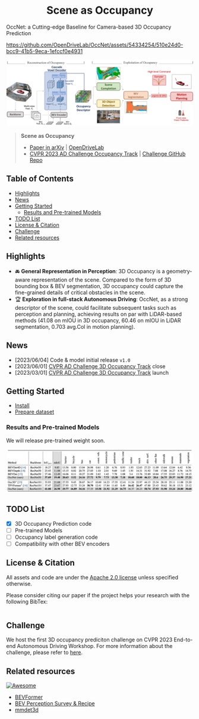 <div align="center">   

<!-- omit in toc -->
# Scene as Occupancy
</div>
OccNet: a Cutting-edge Baseline for Camera-based 3D Occupancy Prediction

https://github.com/OpenDriveLab/OccNet/assets/54334254/510e24d0-bcc9-41b5-9eca-1efccf0e4931


![teaser](assets/figs/pipeline.PNG)


> **Scene as Occupancy**
> - [Paper in arXiv]() | [OpenDriveLab](https://opendrivelab.com) 
> - [CVPR 2023 AD Challenge Occupancy Track](https://opendrivelab.com/AD23Challenge.html#Track3) | [Challenge GitHub Repo](https://github.com/CVPR2023-3D-Occupancy-Prediction/CVPR2023-3D-Occupancy-Prediction)


<!-- omit in toc -->
## Table of Contents
- [Highlights](#highlights)
- [News](#news)
- [Getting Started](#getting-started)
  - [Results and Pre-trained Models](#results-and-pre-trained-models)
- [TODO List](#todo-list)
- [License \& Citation](#license--citation)
- [Challenge](#challenge)
- [Related resources](#related-resources)

## Highlights
- :oncoming_automobile: **General Representation in Perception**: 3D Occupancy is a geometry-aware representation of the scene. Compared to the form of 3D bounding box & BEV segmentation,  3D occupancy could capture the fine-grained details of critical obstacles in the scene.
- :trophy: **Exploration in full-stack Autonomous Driving**: OccNet, as a strong descriptor of the scene, could facilitate subsequent tasks such as perception and planning, achieving results on par with LiDAR-based methods (41.08 on mIOU in 3D occupancy, 60.46 on mIOU in LiDAR segmentation, 0.703 avg.Col in motion planning).

## News
- [2023/06/04] Code & model initial release `v1.0`
- [2023/06/01] [CVPR AD Challenge 3D Occupancy Track](https://opendrivelab.com/AD23Challenge.html#Track3) close
- [2023/03/01] [CVPR AD Challenge 3D Occupancy Track](https://opendrivelab.com/AD23Challenge.html#Track3) launch

## Getting Started
- [Install](docs/install.md)
- [Prepare dataset](docs/prepare_dataset.md)

### Results and Pre-trained Models
We will release pre-trained weight soon.

![teaser](assets/figs/TABLE.png)


## TODO List
- [x] 3D Occupancy Prediction code
- [ ] Pre-trained Models
- [ ] Occupancy label generation code
- [ ] Compatibility with other BEV encoders

## License & Citation
All assets and code are under the [Apache 2.0 license](./LICENSE) unless specified otherwise.

Please consider citing our paper if the project helps your research with the following BibTex:
```bibtex
```

## Challenge
We host the first 3D occupancy prediciton challenge on CVPR 2023 End-to-end Autonomous Driving Workshop. For more information about the challenge, please refer to [here](https://github.com/CVPR2023-3D-Occupancy-Prediction/CVPR2023-3D-Occupancy-Prediction).

## Related resources
[![Awesome](https://awesome.re/badge.svg)](https://awesome.re)
- [BEVFormer](https://github.com/fundamentalvision/BEVFormer)
- [BEV Perception Survey & Recipe](https://github.com/OpenDriveLab/BEVPerception-Survey-Recipe)
- [mmdet3d](https://github.com/open-mmlab/mmdetection3d)
